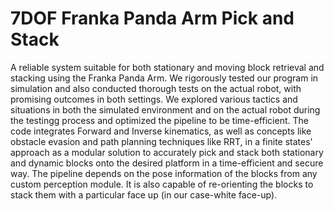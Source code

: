 # 7DOF Franka Panda Arm Pick and Stack
A reliable system suitable for both stationary and moving block retrieval and stacking using the Franka Panda Arm. We rigorously tested our program in simulation and also conducted thorough tests on the actual robot, with promising outcomes in both settings. We explored various tactics and situations in both the simulated environment and on the actual robot during the testingg process and optimized the pipeline to be time-efficient. The code integrates Forward and Inverse kinematics, as well as concepts like obstacle evasion and path planning techniques like RRT, in a finite states' approach as a modular solution to accurately pick and stack both stationary and dynamic blocks onto the desired platform in a time-efficient and secure way. The pipeline depends on the pose information of the blocks from any custom perception module. It is also capable of re-orienting the blocks to stack them with a particular face up (in our case-white face-up).
